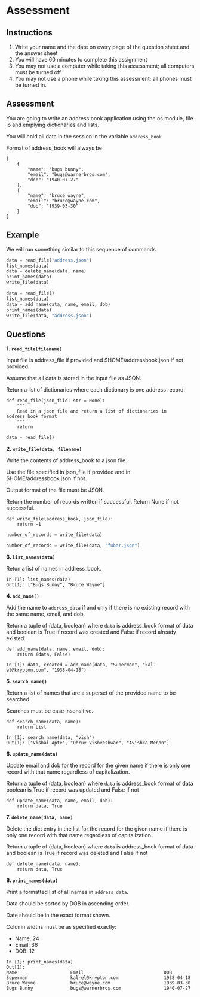 # Assessment

## Instructions

1. Write your name and the date on every page of the question sheet and the answer sheet
2. You will have 60 minutes to complete this assignment
3. You may not use a computer while taking this assessment; all computers must be turned off.
4. You may not use a phone while taking this assessment; all phones must be turned in.

## Assessment

You are going to write an address book application using the os module, file io and emplying dictionaries and lists.

You will hold all data in the session in the variable `address_book`

Format of address_book will always be

```
[
    {
        "name": "bugs bunny",
        "email": "bugs@warnerbros.com",
        "dob": "1940-07-27"
    },
    {
        "name": "bruce wayne",
        "email": "bruce@wayne.com",
        "dob": "1939-03-30"
    }
]
```

## Example

We will run something similar to this sequence of commands

```python
data = read_file("address.json")
list_names(data)
data = delete_name(data, name)
print_names(data)
write_file(data)
```

```python
data = read_file()
list_names(data)
data = add_name(data, name, email, dob)
print_names(data)
write_file(data, "address.json")
```

## Questions

**1. `read_file(filename)`**

Input file is address_file if provided and $HOME/addressbook.json if not provided.

Assume that all data is stored in the input file as JSON.

Return a list of dictionaries where each dictionary is one address record.

```
def read_file(json_file: str = None):
    """
    Read in a json file and return a list of dictionaries in address_book format
    """
    return
```

```python
data = read_file()
```

**2. `write_file(data, filename)`**

Write the contents of address_book to a json file.

Use the file specified in json_file if provided and in $HOME/addressbook.json if not. 

Output format of the file must be JSON.

Return the number of records written if successful. Return None if not successful.

```
def write_file(address_book, json_file):
    return -1
```

```python
number_of_records = write_file(data)
```

```python
number_of_records = write_file(data, "fubar.json")
```

**3. `list_names(data)`**

Retun a list of names in address_book.

```
In [1]: list_names(data)
Out[1]: ["Bugs Bunny", "Bruce Wayne"]
```

**4. `add_name()`**

Add the name to `address_data` if and only if there is no existing record with the same name, email, and dob.

Return a tuple of (data, boolean) where `data` is address_book format of data and boolean is True if record was created and False if record already existed.

```
def add_name(data, name, email, dob):
    return (data, False)
```

```
In [1]: data, created = add_name(data, "Superman", "kal-el@krypton.com", "1938-04-18")
```

**5. `search_name()`**

Return a list of names that are a superset of the provided name to be searched.

Searches must be case insensitive.

```
def search_name(data, name):
    return List
```

```
In [1]: search_name(data, "vish")
Out[1]: ["Vishal Apte", "Dhruv Vishveshwar", "Avishka Menon"]
```

**6. `update_name(data)`**

Update email and dob for the record for the given name if there is only one record with that name regardless of capitalization.

Return a tuple of (data, boolean) where `data` is address_book format of data boolean is True if record was updated and False if not

```
def update_name(data, name, email, dob):
    return data, True
```

**7. `delete_name(data, name)`**

Delete the dict entry in the list for the record for the given name if there is only one record with that name regardless of capitalization.

Return a tuple of (data, boolean) where `data` is address_book format of data and boolean is True if record was deleted and False if not

```
def delete_name(data, name):
    return data, True
```

**8. `print_names(data)`**

Print a formatted list of all names in `address_data`.

Data should be sorted by DOB in ascending order.

Date should be in the exact format shown.

Column widths must be as specified exactly:
- Name: 24
- Email: 36
- DOB: 12

```
In [1]: print_names(data)
Out[1]:
Name                    Email                              DOB
Superman                kal-el@krypton.com                 1938-04-18
Bruce Wayne             bruce@wayne.com                    1939-03-30
Bugs Bunny              bugs@warnerbros.com                1940-07-27
```
